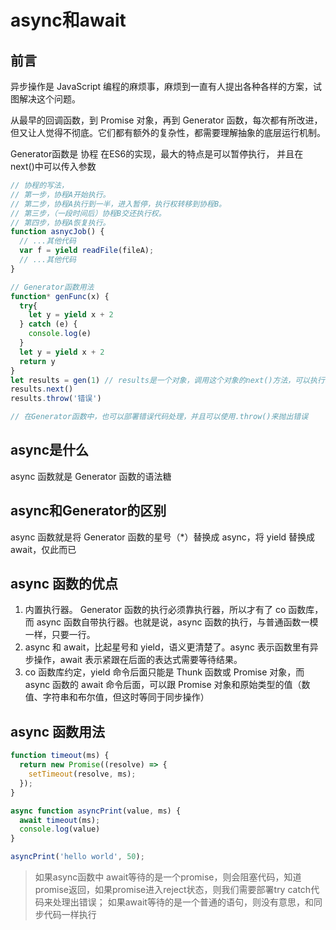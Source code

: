# async和await

## 前言
异步操作是 JavaScript 编程的麻烦事，麻烦到一直有人提出各种各样的方案，试图解决这个问题。

从最早的回调函数，到 Promise 对象，再到 Generator 函数，每次都有所改进，但又让人觉得不彻底。它们都有额外的复杂性，都需要理解抽象的底层运行机制。

Generator函数是 协程 在ES6的实现，最大的特点是可以暂停执行， 并且在next()中可以传入参数
``` javascript
// 协程的写法， 
// 第一步，协程A开始执行。
// 第二步，协程A执行到一半，进入暂停，执行权转移到协程B。
// 第三步，（一段时间后）协程B交还执行权。
// 第四步，协程A恢复执行。
function asnycJob() {
  // ...其他代码
  var f = yield readFile(fileA);
  // ...其他代码
}

// Generator函数用法
function* genFunc(x) {
  try{
    let y = yield x + 2
  } catch (e) {
    console.log(e)
  }
  let y = yield x + 2
  return y
}
let results = gen(1) // results是一个对象，调用这个对象的next()方法，可以执行一句yield语句，会返回一个对象{ value: '值', done: boolean： 是否还有下一个yield语句 
results.next()
results.throw('错误')

// 在Generator函数中，也可以部署错误代码处理，并且可以使用.throw()来抛出错误

```

## async是什么
async 函数就是 Generator 函数的语法糖

## async和Generator的区别
async 函数就是将 Generator 函数的星号（*）替换成 async，将 yield 替换成 await，仅此而已

## async 函数的优点

1. 内置执行器。 Generator 函数的执行必须靠执行器，所以才有了 co 函数库，而 async 函数自带执行器。也就是说，async 函数的执行，与普通函数一模一样，只要一行。
2. async 和 await，比起星号和 yield，语义更清楚了。async 表示函数里有异步操作，await 表示紧跟在后面的表达式需要等待结果。
3. co 函数库约定，yield 命令后面只能是 Thunk 函数或 Promise 对象，而 async 函数的 await 命令后面，可以跟 Promise 对象和原始类型的值（数值、字符串和布尔值，但这时等同于同步操作）

## async 函数用法

``` javascript
function timeout(ms) {
  return new Promise((resolve) => {
    setTimeout(resolve, ms);
  });
}

async function asyncPrint(value, ms) {
  await timeout(ms);
  console.log(value)
}

asyncPrint('hello world', 50);

```

> 如果async函数中 await等待的是一个promise，则会阻塞代码，知道promise返回，如果promise进入reject状态，则我们需要部署try catch代码来处理出错误；
如果await等待的是一个普通的语句，则没有意思，和同步代码一样执行
